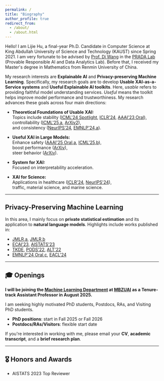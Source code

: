 ```yaml
---
permalink: /
title: "Biography"
author_profile: true
redirect_from: 
  - /about/
  - /about.html
---
```


Hello! I am Lijie Hu, a final-year Ph.D. Candidate in Computer Science at King Abdullah University of Science and Technology (KAUST) since Spring 2021. I am very fortunate to be advised by [Prof. Di Wang](https://shao3wangdi.github.io/) in the [PRADA Lab](https://pradalab1.github.io/) (Provable Responsible AI and Data Analytics Lab). Before that, I received my Master's degree in Mathematics from Renmin University of China.

My research interests are **Explainable AI** and **Privacy-preserving Machine Learning**. Specifically, my research goals are to develop **Usable XAI-as-a-Service systems** and **Useful Explainable AI toolkits**. Here, *usable* refers to providing faithful model understanding services. *Useful* means the toolkit helps improve model performance and trustworthiness. My research advances these goals across four main directions:

- **Theoretical Foundations of Usable XAI:**  
  Topics include stability ([ICML'24 Spotlight](https://openreview.net/pdf?id=YdwwWRX20q), [ICLR'24](https://openreview.net/pdf?id=rp0EdI8X4e), [AAAI'23 Oral](https://ojs.aaai.org/index.php/AAAI/article/view/26517)),  
  controllability ([ICML'25,a](https://arxiv.org/abs/2411.11667), [ArXiv2](https://arxiv.org/abs/2405.15476)),  
  and consistency ([NeurIPS'24](https://arxiv.org/abs/2410.21494), [EMNLP'24,a](https://arxiv.org/pdf/2410.06606)).

- **Useful XAI in Large Models:**  
  Enhance safety ([AAAI'25 Oral,a](https://ojs.aaai.org/index.php/AAAI/article/view/34710), [ICML'25,b](https://arxiv.org/abs/2410.06331)),  
  boost performance ([ArXiv](https://openreview.net/pdf?id=yrnrvfXFaV)),  
  steer behavior ([ArXiv](https://arxiv.org/pdf/2410.03595)).

- **System for XAI:**  
  Focused on interpretability acceleration.

- **XAI for Science:**  
  Applications in healthcare ([ICLR'24](https://openreview.net/pdf?id=rp0EdI8X4e), [NeurIPS'24](https://arxiv.org/abs/2410.21494)),  
  traffic, material science, and marine science.

---

## Privacy-Preserving Machine Learning

In this area, I mainly focus on **private statistical estimation** and its application to **natural language models**. Highlights include works published in:

- [JMLR,a](https://jmlr.org/papers/v24/21-0523.html), [JMLR,b](https://jmlr.org/papers/v25/22-0079.html)  
- [ECAI'23](https://arxiv.org/abs/2010.13520), [AISTATS'23](https://proceedings.mlr.press/v206/hu23a/hu23a.pdf)  
- [TKDE](https://ieeexplore.ieee.org/stamp/stamp.jsp?tp=&arnumber=10314000), [PODS'22](https://dl.acm.org/doi/abs/10.1145/3517804.3524144), [ALT'22](https://proceedings.mlr.press/v167/su22a/su22a.pdf)  
- [EMNLP'24 Oral,c](https://arxiv.org/abs/2410.08027), [EACL'24](https://aclanthology.org/2024.findings-eacl.33/)

---

## 🎓 Openings

**I will be joining the [Machine Learning Department](https://mbzuai.ac.ae/research-department/machine-learning-department/) at [MBZUAI](https://mbzuai.ac.ae/) as a Tenure-track Assistant Professor in August 2025.**

I am seeking highly motivated PhD students, Postdocs, RAs, and Visiting PhD students.  
- **PhD positions**: start in Fall 2025 or Fall 2026  
- **Postdocs/RAs/Visitors**: flexible start date  

If you're interested in working with me, please email your **CV**, **academic transcript**, and a **brief research plan**.

---

## 🎖 Honors and Awards

- AISTATS 2023 Top Reviewer  
